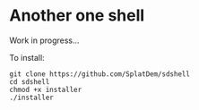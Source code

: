# Another one shell

Work in progress...

To install:

```
git clone https://github.com/SplatDem/sdshell
cd sdshell
chmod +x installer
./installer
```
